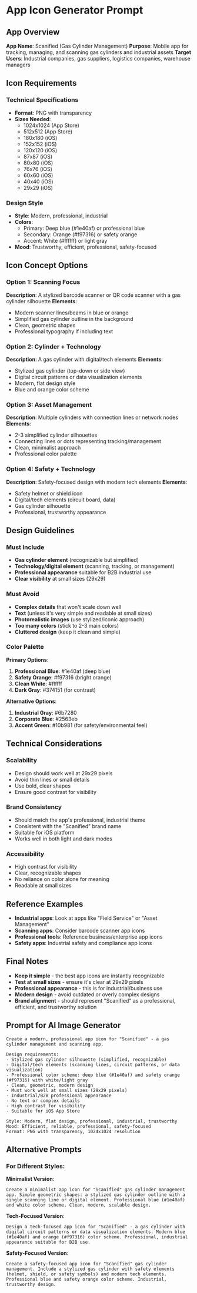# App Icon Generator Prompt

## App Overview
**App Name**: Scanified (Gas Cylinder Management)
**Purpose**: Mobile app for tracking, managing, and scanning gas cylinders and industrial assets
**Target Users**: Industrial companies, gas suppliers, logistics companies, warehouse managers

## Icon Requirements

### Technical Specifications
- **Format**: PNG with transparency
- **Sizes Needed**: 
  - 1024x1024 (App Store)
  - 512x512 (App Store)
  - 180x180 (iOS)
  - 152x152 (iOS)
  - 120x120 (iOS)
  - 87x87 (iOS)
  - 80x80 (iOS)
  - 76x76 (iOS)
  - 60x60 (iOS)
  - 40x40 (iOS)
  - 29x29 (iOS)

### Design Style
- **Style**: Modern, professional, industrial
- **Colors**: 
  - Primary: Deep blue (#1e40af) or professional blue
  - Secondary: Orange (#f97316) or safety orange
  - Accent: White (#ffffff) or light gray
- **Mood**: Trustworthy, efficient, professional, safety-focused

## Icon Concept Options

### Option 1: Scanning Focus
**Description**: A stylized barcode scanner or QR code scanner with a gas cylinder silhouette
**Elements**:
- Modern scanner lines/beams in blue or orange
- Simplified gas cylinder outline in the background
- Clean, geometric shapes
- Professional typography if including text

### Option 2: Cylinder + Technology
**Description**: A gas cylinder with digital/tech elements
**Elements**:
- Stylized gas cylinder (top-down or side view)
- Digital circuit patterns or data visualization elements
- Modern, flat design style
- Blue and orange color scheme

### Option 3: Asset Management
**Description**: Multiple cylinders with connection lines or network nodes
**Elements**:
- 2-3 simplified cylinder silhouettes
- Connecting lines or dots representing tracking/management
- Clean, minimalist approach
- Professional color palette

### Option 4: Safety + Technology
**Description**: Safety-focused design with modern tech elements
**Elements**:
- Safety helmet or shield icon
- Digital/tech elements (circuit board, data)
- Gas cylinder silhouette
- Professional, trustworthy appearance

## Design Guidelines

### Must Include
- **Gas cylinder element** (recognizable but simplified)
- **Technology/digital element** (scanning, tracking, or management)
- **Professional appearance** suitable for B2B industrial use
- **Clear visibility** at small sizes (29x29)

### Must Avoid
- **Complex details** that won't scale down well
- **Text** (unless it's very simple and readable at small sizes)
- **Photorealistic images** (use stylized/iconic approach)
- **Too many colors** (stick to 2-3 main colors)
- **Cluttered design** (keep it clean and simple)

### Color Palette
**Primary Options**:
1. **Professional Blue**: #1e40af (deep blue)
2. **Safety Orange**: #f97316 (bright orange)
3. **Clean White**: #ffffff
4. **Dark Gray**: #374151 (for contrast)

**Alternative Options**:
1. **Industrial Gray**: #6b7280
2. **Corporate Blue**: #2563eb
3. **Accent Green**: #10b981 (for safety/environmental feel)

## Technical Considerations

### Scalability
- Design should work well at 29x29 pixels
- Avoid thin lines or small details
- Use bold, clear shapes
- Ensure good contrast for visibility

### Brand Consistency
- Should match the app's professional, industrial theme
- Consistent with the "Scanified" brand name
- Suitable for iOS platform
- Works well in both light and dark modes

### Accessibility
- High contrast for visibility
- Clear, recognizable shapes
- No reliance on color alone for meaning
- Readable at small sizes

## Reference Examples
- **Industrial apps**: Look at apps like "Field Service" or "Asset Management"
- **Scanning apps**: Consider barcode scanner app icons
- **Professional tools**: Reference business/enterprise app icons
- **Safety apps**: Industrial safety and compliance app icons

## Final Notes
- **Keep it simple** - the best app icons are instantly recognizable
- **Test at small sizes** - ensure it's clear at 29x29 pixels
- **Professional appearance** - this is for industrial/business use
- **Modern design** - avoid outdated or overly complex designs
- **Brand alignment** - should represent "Scanified" as a professional, efficient, and trustworthy solution

## Prompt for AI Image Generator
```
Create a modern, professional app icon for "Scanified" - a gas cylinder management and scanning app. 

Design requirements:
- Stylized gas cylinder silhouette (simplified, recognizable)
- Digital/tech elements (scanning lines, circuit patterns, or data visualization)
- Professional color scheme: deep blue (#1e40af) and safety orange (#f97316) with white/light gray
- Clean, geometric, modern design
- Must work well at small sizes (29x29 pixels)
- Industrial/B2B professional appearance
- No text or complex details
- High contrast for visibility
- Suitable for iOS App Store

Style: Modern, flat design, professional, industrial, trustworthy
Mood: Efficient, reliable, professional, safety-focused
Format: PNG with transparency, 1024x1024 resolution
```

## Alternative Prompts

### For Different Styles:

**Minimalist Version**:
```
Create a minimalist app icon for "Scanified" gas cylinder management app. Simple geometric shapes: a stylized gas cylinder outline with a single scanning line or digital element. Professional blue (#1e40af) and white color scheme. Clean, modern, scalable design.
```

**Tech-Focused Version**:
```
Design a tech-focused app icon for "Scanified" - a gas cylinder with digital circuit patterns or data visualization elements. Modern blue (#1e40af) and orange (#f97316) color scheme. Professional, industrial appearance suitable for B2B use.
```

**Safety-Focused Version**:
```
Create a safety-focused app icon for "Scanified" gas cylinder management. Include a stylized gas cylinder with safety elements (helmet, shield, or safety symbols) and modern tech elements. Professional blue and safety orange color scheme. Industrial, trustworthy design.
``` 